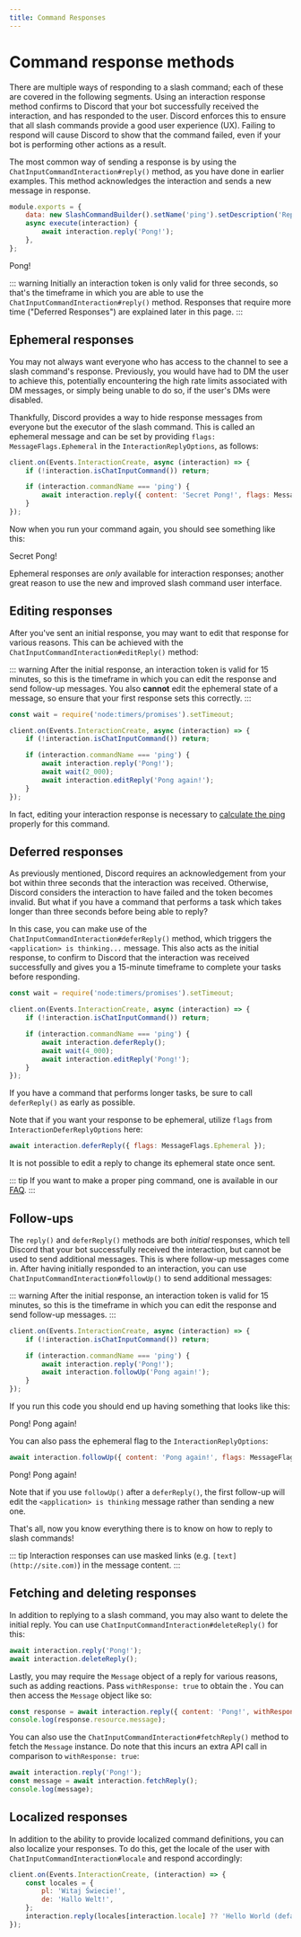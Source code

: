 ```yaml
---
title: Command Responses
---
```


# Command response methods

There are multiple ways of responding to a slash command; each of these are covered in the following segments. Using an interaction response method confirms to Discord that your bot successfully received the interaction, and has responded to the user. Discord enforces this to ensure that all slash commands provide a good user experience (UX). Failing to respond will cause Discord to show that the command failed, even if your bot is performing other actions as a result.

The most common way of sending a response is by using the `ChatInputCommandInteraction#reply()` method, as you have done in earlier examples. This method acknowledges the interaction and sends a new message in response.

```js {6}
module.exports = {
	data: new SlashCommandBuilder().setName('ping').setDescription('Replies with Pong!'),
	async execute(interaction) {
		await interaction.reply('Pong!');
	},
};
```

<DiscordMessages>
	<DiscordMessage profile="bot">
		<template #interactions>
			<DiscordInteraction profile="user" :command="true">ping</DiscordInteraction>
		</template>
		Pong!
	</DiscordMessage>
</DiscordMessages>

::: warning
Initially an interaction token is only valid for three seconds, so that's the timeframe in which you are able to use the `ChatInputCommandInteraction#reply()` method. Responses that require more time ("Deferred Responses") are explained later in this page.
:::

## Ephemeral responses

You may not always want everyone who has access to the channel to see a slash command's response. Previously, you would have had to DM the user to achieve this, potentially encountering the high rate limits associated with DM messages, or simply being unable to do so, if the user's DMs were disabled.

Thankfully, Discord provides a way to hide response messages from everyone but the executor of the slash command. This is called an ephemeral message and can be set by providing `flags: MessageFlags.Ephemeral` in the `InteractionReplyOptions`, as follows:

```js {5}
client.on(Events.InteractionCreate, async (interaction) => {
	if (!interaction.isChatInputCommand()) return;

	if (interaction.commandName === 'ping') {
		await interaction.reply({ content: 'Secret Pong!', flags: MessageFlags.Ephemeral });
	}
});
```

Now when you run your command again, you should see something like this:

<DiscordMessages>
	<DiscordMessage profile="bot">
		<template #interactions>
			<DiscordInteraction
				profile="user"
				:command="true"
				:ephemeral="true"
			>ping</DiscordInteraction>
		</template>
		Secret Pong!
	</DiscordMessage>
</DiscordMessages>

Ephemeral responses are _only_ available for interaction responses; another great reason to use the new and improved slash command user interface.

## Editing responses

After you've sent an initial response, you may want to edit that response for various reasons. This can be achieved with the `ChatInputCommandInteraction#editReply()` method:

::: warning
After the initial response, an interaction token is valid for 15 minutes, so this is the timeframe in which you can edit the response and send follow-up messages. You also **cannot** edit the ephemeral state of a message, so ensure that your first response sets this correctly.
:::

```js {1,8-9}
const wait = require('node:timers/promises').setTimeout;

client.on(Events.InteractionCreate, async (interaction) => {
	if (!interaction.isChatInputCommand()) return;

	if (interaction.commandName === 'ping') {
		await interaction.reply('Pong!');
		await wait(2_000);
		await interaction.editReply('Pong again!');
	}
});
```

In fact, editing your interaction response is necessary to [calculate the ping](/popular-topics/faq#how-do-i-check-the-bot-s-ping) properly for this command.

## Deferred responses

As previously mentioned, Discord requires an acknowledgement from your bot within three seconds that the interaction was received. Otherwise, Discord considers the interaction to have failed and the token becomes invalid. But what if you have a command that performs a task which takes longer than three seconds before being able to reply?

In this case, you can make use of the `ChatInputCommandInteraction#deferReply()` method, which triggers the `<application> is thinking...` message. This also acts as the initial response, to confirm to Discord that the interaction was received successfully and gives you a 15-minute timeframe to complete your tasks before responding.

<!--- TODO: Thinking... message, once available in components -->

```js {7-9}
const wait = require('node:timers/promises').setTimeout;

client.on(Events.InteractionCreate, async (interaction) => {
	if (!interaction.isChatInputCommand()) return;

	if (interaction.commandName === 'ping') {
		await interaction.deferReply();
		await wait(4_000);
		await interaction.editReply('Pong!');
	}
});
```

If you have a command that performs longer tasks, be sure to call `deferReply()` as early as possible.

Note that if you want your response to be ephemeral, utilize `flags` from `InteractionDeferReplyOptions` here:

<!-- eslint-skip -->

```js
await interaction.deferReply({ flags: MessageFlags.Ephemeral });
```

It is not possible to edit a reply to change its ephemeral state once sent.

::: tip
If you want to make a proper ping command, one is available in our [FAQ](/popular-topics/faq.md#how-do-i-check-the-bot-s-ping).
:::

## Follow-ups

The `reply()` and `deferReply()` methods are both _initial_ responses, which tell Discord that your bot successfully received the interaction, but cannot be used to send additional messages. This is where follow-up messages come in. After having initially responded to an interaction, you can use `ChatInputCommandInteraction#followUp()` to send additional messages:

::: warning
After the initial response, an interaction token is valid for 15 minutes, so this is the timeframe in which you can edit the response and send follow-up messages.
:::

```js {6}
client.on(Events.InteractionCreate, async (interaction) => {
	if (!interaction.isChatInputCommand()) return;

	if (interaction.commandName === 'ping') {
		await interaction.reply('Pong!');
		await interaction.followUp('Pong again!');
	}
});
```

If you run this code you should end up having something that looks like this:

<DiscordMessages>
	<DiscordMessage profile="bot">
		<template #interactions>
			<DiscordInteraction profile="user" :command="true">ping</DiscordInteraction>
		</template>
		Pong!
	</DiscordMessage>
	<DiscordMessage profile="bot">
		<template #interactions>
			<DiscordInteraction profile="bot">Pong!</DiscordInteraction>
		</template>
		Pong again!
	</DiscordMessage>
</DiscordMessages>

You can also pass the ephemeral flag to the `InteractionReplyOptions`:

<!-- eslint-skip -->

```js
await interaction.followUp({ content: 'Pong again!', flags: MessageFlags.Ephemeral });
```

<DiscordMessages>
	<DiscordMessage profile="bot">
		<template #interactions>
			<DiscordInteraction profile="user" :command="true">ping</DiscordInteraction>
		</template>
		Pong!
	</DiscordMessage>
	<DiscordMessage profile="bot">
		<template #interactions>
			<DiscordInteraction profile="bot" :ephemeral="true">Pong!</DiscordInteraction>
		</template>
		Pong again!
	</DiscordMessage>
</DiscordMessages>

Note that if you use `followUp()` after a `deferReply()`, the first follow-up will edit the `<application> is thinking` message rather than sending a new one.

That's all, now you know everything there is to know on how to reply to slash commands!

::: tip
Interaction responses can use masked links (e.g. `[text](http://site.com)`) in the message content.
:::

## Fetching and deleting responses

In addition to replying to a slash command, you may also want to delete the initial reply. You can use `ChatInputCommandInteraction#deleteReply()` for this:

<!-- eslint-skip -->

```js {2}
await interaction.reply('Pong!');
await interaction.deleteReply();
```

Lastly, you may require the `Message` object of a reply for various reasons, such as adding reactions. Pass `withResponse: true` to obtain the <DocsLink path="InteractionCallbackResponse:Class" />. You can then access the `Message` object like so:

```js
const response = await interaction.reply({ content: 'Pong!', withResponse: true });
console.log(response.resource.message);
```

You can also use the `ChatInputCommandInteraction#fetchReply()` method to fetch the `Message` instance. Do note that this incurs an extra API call in comparison to `withResponse: true`:

```js
await interaction.reply('Pong!');
const message = await interaction.fetchReply();
console.log(message);
```

## Localized responses

In addition to the ability to provide localized command definitions, you can also localize your responses. To do this, get the locale of the user with `ChatInputCommandInteraction#locale` and respond accordingly:

```js
client.on(Events.InteractionCreate, (interaction) => {
	const locales = {
		pl: 'Witaj Świecie!',
		de: 'Hallo Welt!',
	};
	interaction.reply(locales[interaction.locale] ?? 'Hello World (default is english)');
});
```
